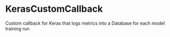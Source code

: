 # KerasCustomCallback
Custom callback for Keras that logs metrics into a Database for each model training run
